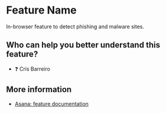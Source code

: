 # Feature Name

In-browser feature to detect phishing and malware sites.

## Who can help you better understand this feature?
- ❓ Cris Barreiro

## More information
- [Asana: feature documentation](https://app.asana.com/0/1208717418466383/1199621914667995/f)